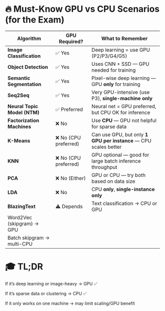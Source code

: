 # 🔥 Must-Know GPU vs CPU Scenarios (for the Exam)

| Algorithm                    | **GPU Required?**    | **What to Remember**                                             |
| ---------------------------- | -------------------- | ---------------------------------------------------------------- |
| **Image Classification**     | ✅ Yes                | Deep learning = use GPU (P2/P3/G4/G5)                            |
| **Object Detection**         | ✅ Yes                | Uses CNN + SSD — GPU needed for training                         |
| **Semantic Segmentation**    | ✅ Yes                | Pixel-wise deep learning — GPU **only** for training             |
| **Seq2Seq**                  | ✅ Yes                | Very GPU-intensive (use P3), **single-machine only**             |
| **Neural Topic Model (NTM)** | ✅ Preferred          | Neural net = GPU preferred, but CPU OK for inference             |
| **Factorization Machines**   | ❌ No                 | Use **CPU** — GPU not helpful for sparse data                    |
| **K-Means**                  | ❌ No (CPU preferred) | Can use GPU, but only **1 GPU per instance** — CPU scales better |
| **KNN**                      | ❌ No (CPU preferred) | GPU optional — good for large batch inference throughput         |
| **PCA**                      | ❌ No (Either)        | GPU or CPU — try both based on data size                         |
| **LDA**                      | ❌ No                 | CPU **only**, **single-instance only**                           |
| **BlazingText**              | ⚠️ Depends           | Text classification → CPU or GPU                                 |
| Word2Vec (skipgram) → GPU    |                      |                                                                  |
| Batch skipgram → multi-CPU   |                      |                                                                  |


# 🎓 TL;DR
If it’s deep learning or image-heavy → GPU ✅

If it’s sparse data or clustering → CPU ✅

If it only works on one machine → may limit scaling/GPU benefit
